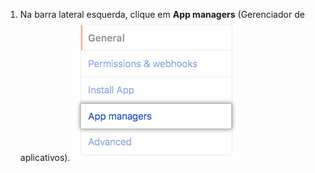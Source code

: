 1. Na barra lateral esquerda, clique em **App managers** (Gerenciador de aplicativos). ![Botão sidebar gerenciador de aplicativos](/assets/images/help/organizations/app-managers-sidebar-button.png)
